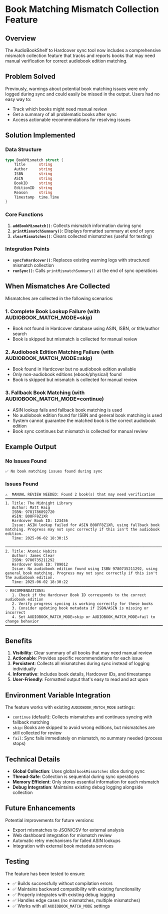 # Book Matching Mismatch Collection Feature

## Overview

The AudioBookShelf to Hardcover sync tool now includes a comprehensive mismatch collection feature that tracks and reports books that may need manual verification for correct audiobook edition matching.

## Problem Solved

Previously, warnings about potential book matching issues were only logged during sync and could easily be missed in the output. Users had no easy way to:
- Track which books might need manual review
- Get a summary of all problematic books after sync
- Access actionable recommendations for resolving issues

## Solution Implemented

### Data Structure

```go
type BookMismatch struct {
    Title      string
    Author     string
    ISBN       string
    ASIN       string
    BookID     string
    EditionID  string
    Reason     string
    Timestamp  time.Time
}
```

### Core Functions

1. **`addBookMismatch()`**: Collects mismatch information during sync
2. **`printMismatchSummary()`**: Displays formatted summary at end of sync
3. **`clearMismatches()`**: Clears collected mismatches (useful for testing)

### Integration Points

- **`syncToHardcover()`**: Replaces existing warning logs with structured mismatch collection
- **`runSync()`**: Calls `printMismatchSummary()` at the end of sync operations

## When Mismatches Are Collected

Mismatches are collected in the following scenarios:

### 1. Complete Book Lookup Failure (with AUDIOBOOK_MATCH_MODE=skip)
- Book not found in Hardcover database using ASIN, ISBN, or title/author search
- Book is skipped but mismatch is collected for manual review

### 2. Audiobook Edition Matching Failure (with AUDIOBOOK_MATCH_MODE=skip)  
- Book found in Hardcover but no audiobook edition available
- Only non-audiobook editions (ebook/physical) found
- Book is skipped but mismatch is collected for manual review

### 3. Fallback Book Matching (with AUDIOBOOK_MATCH_MODE=continue)
- ASIN lookup fails and fallback book matching is used
- No audiobook edition found for ISBN and general book matching is used
- System cannot guarantee the matched book is the correct audiobook edition
- Book sync continues but mismatch is collected for manual review

## Example Output

### No Issues Found
```
✅ No book matching issues found during sync
```

### Issues Found
```
⚠️  MANUAL REVIEW NEEDED: Found 2 book(s) that may need verification
━━━━━━━━━━━━━━━━━━━━━━━━━━━━━━━━━━━━━━━━━━━━━━━━━━━━━━━━━━━━━━━━━━━━━━━━━━━━
1. Title: The Midnight Library
   Author: Matt Haig
   ISBN: 9781786892720
   ASIN: B08FF8Z1XR
   Hardcover Book ID: 123456
   Issue: ASIN lookup failed for ASIN B08FF8Z1XR, using fallback book matching. Progress may not sync correctly if this isn't the audiobook edition.
   Time: 2025-06-02 18:30:15
   ──────────────────────────────────────────────────────────────────────
2. Title: Atomic Habits
   Author: James Clear
   ISBN: 9780735211292
   Hardcover Book ID: 789012
   Issue: No audiobook edition found using ISBN 9780735211292, using general book matching. Progress may not sync correctly if this isn't the audiobook edition.
   Time: 2025-06-02 18:30:22
━━━━━━━━━━━━━━━━━━━━━━━━━━━━━━━━━━━━━━━━━━━━━━━━━━━━━━━━━━━━━━━━━━━━━━━━━━━━
💡 RECOMMENDATIONS:
   1. Check if the Hardcover Book ID corresponds to the correct audiobook edition
   2. Verify progress syncing is working correctly for these books
   3. Consider updating book metadata if ISBN/ASIN is missing or incorrect
   4. Set AUDIOBOOK_MATCH_MODE=skip or AUDIOBOOK_MATCH_MODE=fail to change behavior
━━━━━━━━━━━━━━━━━━━━━━━━━━━━━━━━━━━━━━━━━━━━━━━━━━━━━━━━━━━━━━━━━━━━━━━━━━━━
```

## Benefits

1. **Visibility**: Clear summary of all books that may need manual review
2. **Actionable**: Provides specific recommendations for each issue
3. **Persistent**: Collects all mismatches during sync instead of logging individually
4. **Informative**: Includes book details, Hardcover IDs, and timestamps
5. **User-Friendly**: Formatted output that's easy to read and act upon

## Environment Variable Integration

The feature works with existing `AUDIOBOOK_MATCH_MODE` settings:
- `continue` (default): Collects mismatches and continues syncing with fallback matching
- `skip`: Books are skipped to avoid wrong editions, but mismatches are still collected for review
- `fail`: Sync fails immediately on mismatch, no summary needed (process stops)

## Technical Details

- **Global Collection**: Uses global `bookMismatches` slice during sync
- **Thread-Safe**: Collection is sequential during sync operations
- **Memory Efficient**: Only stores essential information for each mismatch
- **Debug Integration**: Maintains existing debug logging alongside collection

## Future Enhancements

Potential improvements for future versions:
- Export mismatches to JSON/CSV for external analysis
- Web dashboard integration for mismatch review
- Automatic retry mechanisms for failed ASIN lookups
- Integration with external book metadata services

## Testing

The feature has been tested to ensure:
- ✅ Builds successfully without compilation errors
- ✅ Maintains backward compatibility with existing functionality
- ✅ Properly integrates with existing debug logging
- ✅ Handles edge cases (no mismatches, multiple mismatches)
- ✅ Works with all `AUDIOBOOK_MATCH_MODE` settings
